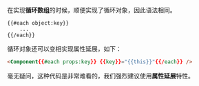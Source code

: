 在实现**循环数组**的时候，顺便实现了循环对象，因此语法相同。

```
{{#each object:key}}
    ...
{{/each}}
```

循环对象还可以变相实现属性延展，如下：

```html
<Component{{#each props:key}} {{key}}="{{this}}"{{/each}} />
```

毫无疑问，这种代码是非常难看的，我们强烈建议使用**属性延展**特性。
